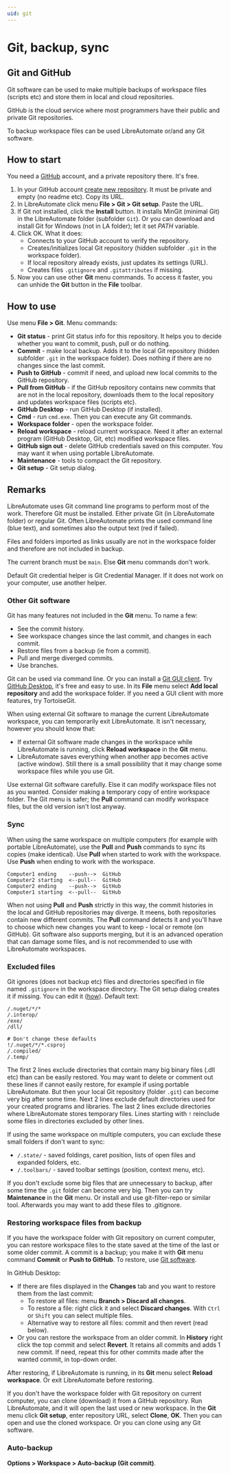 ```yaml
---
uid: git
---
```


# Git, backup, sync

## Git and GitHub

Git software can be used to make multiple backups of workspace files (scripts etc) and store them in local and cloud repositories.

GitHub is the cloud service where most programmers have their public and private Git repositories.

To backup workspace files can be used LibreAutomate or/and any Git software.

## How to start

You need a [GitHub](https://github.com/) account, and a private repository there. It's free.

1. In your GitHub account [create new repository](https://github.com/new). It must be private and empty (no readme etc). Copy its URL.
2. In LibreAutomate click menu **File > Git > Git setup**. Paste the URL.
3. If Git not installed, click the **Install** button. It installs MinGit (minimal Git) in the LibreAutomate folder (subfolder `Git`). Or you can download and install Git for Windows (not in LA folder); let it set *PATH* variable.
4. Click OK. What it does:
    - Connects to your GitHub account to verify the repository.
    - Creates/initializes local Git repository (hidden subfolder `.git` in the workspace folder).
    - If local repository already exists, just updates its settings (URL).
    - Creates files `.gitignore` and `.gitattributes` if missing.
5. Now you can use other **Git** menu commands. To access it faster, you can unhide the **Git** button in the **File** toolbar.

## How to use

Use menu **File > Git**. Menu commands:

- **Git status** - print Git status info for this repository. It helps you to decide whether you want to commit, push, pull or do nothing.
- **Commit** - make local backup. Adds it to the local Git repository (hidden subfolder `.git` in the workspace folder). Does nothing if there are no changes since the last commit.
- **Push to GitHub** - commit if need, and upload new local commits to the GitHub repository.
- **Pull from GitHub** - if the GitHub repository contains new commits that are not in the local repository, downloads them to the local repository and updates workspace files (scripts etc).
- **GitHub Desktop** - run GitHub Desktop (if installed).
- **Cmd** - run `cmd.exe`. Then you can execute any Git commands.
- **Workspace folder** - open the workspace folder.
- **Reload workspace** - reload current workspace. Need it after an external program (GitHub Desktop, Git, etc) modified workspace files.
- **GitHub sign out** - delete GitHub credentials saved on this computer. You may want it when using portable LibreAutomate.
- **Maintenance** - tools to compact the Git repository.
- **Git setup** - Git setup dialog.

## Remarks

LibreAutomate uses Git command line programs to perform most of the work. Therefore Git must be installed. Either private Git (in LibreAutomate folder) or regular Git. Often LibreAutomate prints the used command line (blue text), and sometimes also the output text (red if failed).

Files and folders imported as links usually are not in the workspace folder and therefore are not included in backup.

The current branch must be `main`. Else **Git** menu commands don't work.

Default Git credential helper is Git Credential Manager. If it does not work on your computer, use another helper.

### Other Git software

Git has many features not included in the **Git** menu. To name a few:
- See the commit history.
- See workspace changes since the last commit, and changes in each commit.
- Restore files from a backup (ie from a commit).
- Pull and merge diverged commits.
- Use branches.

Git can be used via command line. Or you can install a [Git GUI client](https://git-scm.com/downloads/guis). Try [GitHub Desktop](https://desktop.github.com/), it's free and easy to use. In its **File** menu select **Add local repository** and add the workspace folder. If you need a GUI client with more features, try TortoiseGit.

When using external Git software to manage the current LibreAutomate workspace, you can temporarily exit LibreAutomate. It isn't necessary, however you should know that:
- If external Git software made changes in the workspace while LibreAutomate is running, click **Reload workspace** in the **Git** menu.
- LibreAutomate saves everything when another app becomes active (active window). Still there is a small possibility that it may change some workspace files while you use Git.

Use external Git software carefully. Else it can modify workspace files not as you wanted. Consider making a temporary copy of entire workspace folder. The Git menu is safer; the **Pull** command can modify workspace files, but the old version isn't lost anyway.

### Sync

When using the same workspace on multiple computers (for example with portable LibreAutomate), use the **Pull** and **Push** commands to sync its copies (make identical). Use **Pull** when started to work with the workspace. Use **Push** when ending to work with the workspace.

```
Computer1 ending    --push-->  GitHub
Computer2 starting  <--pull--  GitHub
Computer2 ending    --push-->  GitHub
Computer1 starting  <--pull--  GitHub
```

When not using **Pull** and **Push** strictly in this way, the commit histories in the local and GitHub repositories may diverge. It meens, both repositories contain new different commits. The **Pull** command detects it and you'll have to choose which new changes you want to keep - local or remote (on GitHub). Git software also supports merging, but it is an advanced operation that can damage some files, and is not recommended to use with LibreAutomate workspaces.

### Excluded files

Git ignores (does not backup etc) files and directories specified in file named `.gitignore` in the workspace directory. The Git setup dialog creates it if missing. You can edit it ([how](https://www.google.com/search?q=.gitignore)). Default text:

```
/.nuget/*/*
/.interop/
/exe/
/dll/

# Don't change these defaults
!/.nuget/*/*.csproj
/.compiled/
/.temp/

```

The first 2 lines exclude directories that contain many big binary files (.dll etc) than can be easily restored. You may want to delete or comment out these lines if cannot easily restore, for example if using portable LibreAutomate. But then your local Git repository (folder `.git`) can become very big after some time. Next 2 lines exclude default directories used for your created programs and libraries. The last 2 lines exclude directories where LibreAutomate stores temporary files. Lines starting with `!` reinclude some files in directories excluded by other lines.

If using the same workspace on multiple computers, you can exclude these small folders if don't want to sync:
- `/.state/` - saved foldings, caret position, lists of open files and expanded folders, etc.
- `/.toolbars/` - saved toolbar settings (position, context menu, etc).

If you don't exclude some big files that are unnecessary to backup, after some time the `.git` folder can become very big. Then you can try **Maintenance** in the **Git** menu. Or install and use git-filter-repo or similar tool. Afterwards you may want to add these files to .gitignore.

### Restoring workspace files from backup

If you have the workspace folder with Git repository on current computer, you can restore workspace files to the state saved at the time of the last or some older commit. A commit is a backup; you make it with **Git** menu command **Commit** or **Push to GitHub**. To restore, use [Git software](#other-git-software).

In GitHub Desktop:
- If there are files displayed in the **Changes** tab and you want to restore them from the last commit:
    - To restore all files: menu **Branch > Discard all changes**.
    - To restore a file: right click it and select **Discard changes**. With `Ctrl` or `Shift` you can select multiple files.
    - Alternative way to restore all files: commit and then revert (read below).
- Or you can restore the workspace from an older commit. In **History** right click the top commit and select **Revert**. It retains all commits and adds 1 new commit. If need, repeat this for other commits made after the wanted commit, in top-down order.

After restoring, if LibreAutomate is running, in its **Git** menu select **Reload workspace**. Or exit LibreAutomate before restoring.

If you don't have the workspace folder with Git repository on current computer, you can clone (download) it from a GitHub repository. Run LibreAutomate, and it will open the last used or new workspace. In the **Git** menu click **Git setup**, enter repository URL, select **Clone**, **OK**. Then you can open and use the cloned workspace. Or you can clone using any Git software.

### Auto-backup

**Options > Workspace > Auto-backup (Git commit)**.
